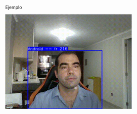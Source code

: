 Ejemplo

![](https://github.com/Yamilhb/yolo-class-contagion/blob/master/resultados/gif20%3A23%3A24.gif)




